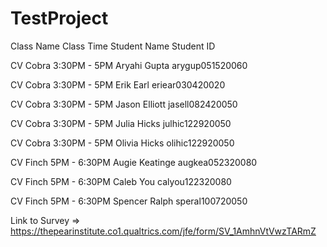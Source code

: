 # TestProject

Class Name	Class Time	Student Name	Student ID

CV Cobra	3:30PM - 5PM	Aryahi Gupta	arygup051520060

CV Cobra	3:30PM - 5PM	Erik Earl	eriear030420020

CV Cobra	3:30PM - 5PM	Jason Elliott	jasell082420050

CV Cobra	3:30PM - 5PM	Julia Hicks	julhic122920050

CV Cobra	3:30PM - 5PM	Olivia Hicks	olihic122920050

CV Finch	5PM - 6:30PM	Augie Keatinge	augkea052320080

CV Finch	5PM - 6:30PM	Caleb You	calyou122320080

CV Finch	5PM - 6:30PM	Spencer Ralph	speral100720050

Link to Survey => https://thepearinstitute.co1.qualtrics.com/jfe/form/SV_1AmhnVtVwzTARmZ

